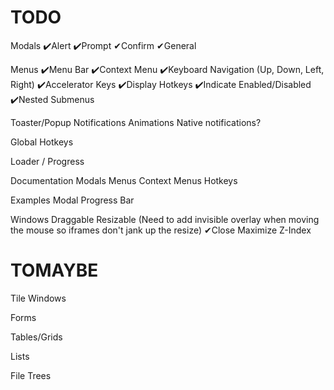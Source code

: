 TODO
====

Modals
  ✔️Alert
  ✔️Prompt
  ✔Confirm
  ✔General

Menus
  ✔️Menu Bar
  ✔️Context Menu
  ✔️Keyboard Navigation (Up, Down, Left, Right)
  ✔️Accelerator Keys
  ✔️Display Hotkeys
  ✔️Indicate Enabled/Disabled
  ✔️Nested Submenus

Toaster/Popup Notifications
  Animations
  Native notifications?

Global Hotkeys

Loader / Progress

Documentation
  Modals
  Menus
  Context Menus
  Hotkeys

Examples
  Modal Progress Bar

Windows
  Draggable
  Resizable (Need to add invisible overlay when moving the mouse so iframes don't jank up the resize)
  ✔Close
  Maximize
  Z-Index

TOMAYBE
=======

Tile Windows

Forms

Tables/Grids

Lists

File Trees

